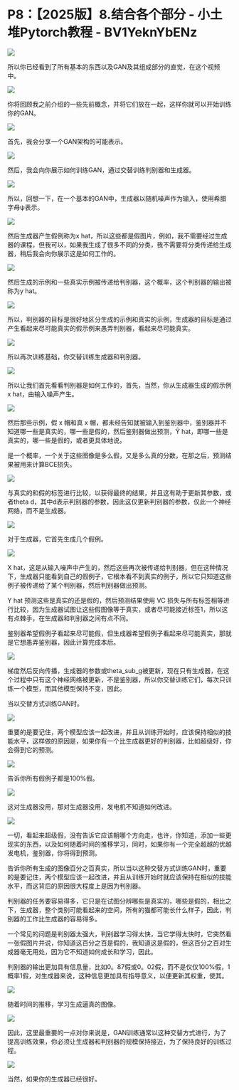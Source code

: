 # P8：【2025版】8.结合各个部分 - 小土堆Pytorch教程 - BV1YeknYbENz

![](img/345717b0268aeb25b01178284d5dc2a2_0.png)

所以你已经看到了所有基本的东西以及GAN及其组成部分的直觉，在这个视频中。

![](img/345717b0268aeb25b01178284d5dc2a2_2.png)

你将回顾我之前介绍的一些先前概念，并将它们放在一起，这样你就可以开始训练你的GAN。

![](img/345717b0268aeb25b01178284d5dc2a2_4.png)

首先，我会分享一个GAN架构的可能表示。

![](img/345717b0268aeb25b01178284d5dc2a2_6.png)

然后，我会向你展示如何训练GAN，通过交替训练判别器和生成器。

![](img/345717b0268aeb25b01178284d5dc2a2_8.png)

所以，回想一下，在一个基本的GAN中，生成器以随机噪声作为输入，使用希腊字母ψ表示。

![](img/345717b0268aeb25b01178284d5dc2a2_10.png)

然后生成器产生假例称为x hat，所以这些都是假图片，例如，我不需要经过生成器的课程，但我可以，如果我生成了很多不同的分类，我不需要将分类传递给生成器，稍后我会向你展示这是如何工作的。



![](img/345717b0268aeb25b01178284d5dc2a2_12.png)

然后生成的示例和一些真实示例被传递给判别器，这个概率，这个判别器的输出被称为y hat。

![](img/345717b0268aeb25b01178284d5dc2a2_14.png)

所以，判别器的目标是很好地区分生成的示例和真实的示例，生成器的目标是通过产生看起来尽可能真实的假示例来愚弄判别器，看起来尽可能真实。



![](img/345717b0268aeb25b01178284d5dc2a2_16.png)

所以再次训练基础，你交替训练生成器和判别器。

![](img/345717b0268aeb25b01178284d5dc2a2_18.png)

所以让我们首先看看判别器是如何工作的，首先，当然，你从生成器生成的假示例x hat，由输入噪声产生。

![](img/345717b0268aeb25b01178284d5dc2a2_20.png)

然后那些示例，假 x 帽和真 x 帽，都未经告知就被输入到鉴别器中，鉴别器并不知道哪一些是真实的，哪一些是假的，然后鉴别器做出预测，Ŷ hat，即哪一些是真实的，哪一些是假的，或者更具体地说。

是一个概率，一个关于这些图像是多么假，又是多么真的分数，在那之后，预测结果被用来计算BCE损失。

![](img/345717b0268aeb25b01178284d5dc2a2_22.png)

与真实的和假的标签进行比较，以获得最终的结果，并且这有助于更新其参数，或者theta d，其中d表示判别器的参数，因此这仅更新判别器的参数，仅此一个神经网络，而不是生成器。



![](img/345717b0268aeb25b01178284d5dc2a2_24.png)

对于生成器，它首先生成几个假例。

![](img/345717b0268aeb25b01178284d5dc2a2_26.png)

X hat，这是从输入噪声中产生的，然后这些再次被传递给判别器，但在这种情况下，生成器只能看到自己的假例子，它根本看不到真实的例子，所以它只知道这些例子被传递给了某个判别器，然后判别器做出预测。

Y hat 预测这些是真实的还是假的，然后预测结果使用 VC 损失与所有标签相等进行比较，因为生成器试图让这些假图像等于真实，或者尽可能接近标签1，所以这有点棘手，在生成器和判别器之间有点不同。

鉴别器希望假例子看起来尽可能假，但生成器希望假例子看起来尽可能真实，那就是它想愚弄鉴别器，因此计算完成本后。



![](img/345717b0268aeb25b01178284d5dc2a2_28.png)

梯度然后反向传播，生成器的参数或theta_sub_g被更新，现在只有生成器，在这个过程中只有这个神经网络被更新，不是鉴别器，所以你交替训练它们，每次只训练一个模型，而其他模型保持不变，因此。

当以交替方式训练GAN时。

![](img/345717b0268aeb25b01178284d5dc2a2_30.png)

重要的是要记住，两个模型应该一起改进，并且从训练开始时，应该保持相似的技能水平，这样做的原因是，如果你有一个比生成器更好的判别器，比如超级好，你会得到它的预测。



![](img/345717b0268aeb25b01178284d5dc2a2_32.png)

告诉你所有假例子都是100%假。

![](img/345717b0268aeb25b01178284d5dc2a2_34.png)

这对生成器没用，那对生成器没用，发电机不知道如何改进。

![](img/345717b0268aeb25b01178284d5dc2a2_36.png)

一切，看起来超级假，没有告诉它应该朝哪个方向走，也许，你知道，添加一些更现实的东西，以及如何随着时间的推移学习，同时，如果你有一个完全超越的优越发电机，鉴别器，你将得到预测。

告诉你所有生成的图像百分之百真实，所以当以这种交替方式训练GAN时，重要的是要记住，两个模型应该一起改进，并且从训练开始时就应该保持在相似的技能水平，而这背后的原因很大程度上是因为判别器。

判别器的任务要容易得多，它只是在试图分辨哪些是真实的，哪些是假的，相比之下，生成器，整个类别可能看起来的空间，所有的猫都可能长什么样子，因此，判别器的工作比生成器的容易得多。

一个常见的问题是判别器太强大，判别器学习得太快，当它学得太快时，它突然看一张假图片并说，你知道这百分之百是假的，我知道这是假的，但这百分之百对生成器毫无用处，因为它不知道如何成长和学习，因此。

判别器的输出更加具有信息量，比如0。87假或0。02假，而不是仅仅100%假，1概率1假，对生成器来说，这种信息更加具有指导意义，以便更新其权重，使其。



![](img/345717b0268aeb25b01178284d5dc2a2_38.png)

随着时间的推移，学习生成逼真的图像。

![](img/345717b0268aeb25b01178284d5dc2a2_40.png)

因此，这里最重要的一点对你来说是，GAN训练通常以这种交替方式进行，为了提高训练效果，你必须让生成器和判别器的规模保持接近，为了保持良好的训练过程。



![](img/345717b0268aeb25b01178284d5dc2a2_42.png)

当然，如果你的生成器已经很好。